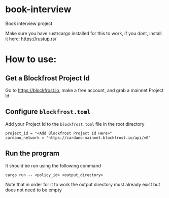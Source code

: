 # book-interview
Book interview project

Make sure you have rust/cargo installed for this to work, if you dont, install it here:
https://rustup.rs/

# How to use:

## Get a Blockfrost Project Id
Go to https://blockfrost.io, make a free account, and grab a mainnet Project Id

## Configure `blockfrost.toml`
Add your Project Id to the `blockfrost.toml` file in the root directory
```
project_id = "<Add Blockfrost Project Id Here>"
cardano_network = "https://cardano-mainnet.blockfrost.io/api/v0"
```

## Run the program
It should be run using the following command
```
cargo run -- <policy_id> <output_directory>
```
Note that in order for it to work the output directory must already exist but does not need to be empty 
